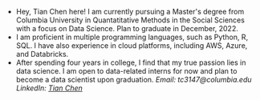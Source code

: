 - Hey, Tian Chen here! I am currently pursuing a Master's degree from Columbia University in Quantatitative Methods in the Social Sciences with a focus on Data Science. Plan to graduate in December, 2022.
- I am proficient in multiple programming languages, such as Python, R, SQL. I have also experience in cloud platforms, including AWS, Azure, and Databricks.
- After spending four years in college, I find that my true passion lies in data science. I am open to data-related interns for now and plan to become a data scientist upon graduation.
_Email: tc3147@columbia.edu_
_LinkedIn: [Tian Chen](www.linkedin.com/in/tian-chen-7a2901198)_
